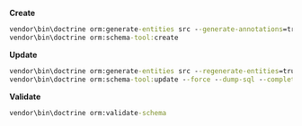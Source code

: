 **Create**
```cmd
vendor\bin\doctrine orm:generate-entities src --generate-annotations=true
vendor\bin\doctrine orm:schema-tool:create
```

**Update**
```cmd
vendor\bin\doctrine orm:generate-entities src --regenerate-entities=true --generate-annotations=true
vendor\bin\doctrine orm:schema-tool:update --force --dump-sql --complete
```

**Validate**
```cmd
vendor\bin\doctrine orm:validate-schema
```
